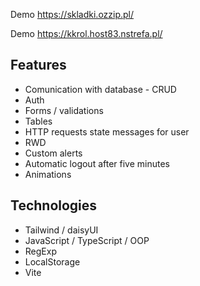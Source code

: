 Demo https://skladki.ozzip.pl/

Demo https://kkrol.host83.nstrefa.pl/


## Features

* Comunication with database - CRUD
* Auth 
* Forms / validations
* Tables
* HTTP requests state messages for user
* RWD
* Custom alerts
* Automatic logout after five minutes
* Animations


## Technologies

* Tailwind / daisyUI
* JavaScript / TypeScript / OOP
* RegExp
* LocalStorage
* Vite
